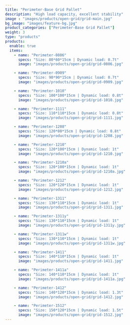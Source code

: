 ```yaml
---
title: "Perimeter-Base Grid Pallet"
description: "High load capacity, excellent stability"
image : "images/products/open-grid/grid-main.jpg"
bg_image: "images/feature-bg.jpg"
product_categories: ["Perimeter-Base Grid Pallet"]
weight: 3
type: "products"
products:
  enable: true
  items:
    - name: "Perimeter-0806"
      specs: "Size: 80*60*15cm | Dynamic load: 0.7t"
      image: "images/products/open-grid/grid-0806.jpg"

    - name: "Perimeter-0909"
      specs: "Size: 90*90*15cm | Dynamic load: 0.7t"
      image: "images/products/open-grid/grid-0909.jpg"

    - name: "Perimeter-1010"
      specs: "Size: 100*100*15cm | Dynamic load: 0.8t"
      image: "images/products/open-grid/grid-1010.jpg"

    - name: "Perimeter-1111"
      specs: "Size: 110*110*15cm | Dynamic load: 0.8t"
      image: "images/products/open-grid/grid-1111.jpg"

    - name: "Perimeter-1208"
      specs: "Size: 120*80*15cm | Dynamic load: 0.8t"
      image: "images/products/open-grid/grid-1208.jpg"

    - name: "Perimeter-1210"
      specs: "Size: 120*100*15cm | Dynamic load: 1t"
      image: "images/products/open-grid/grid-1210.jpg"

    - name: "Perimeter-1210a"
      specs: "Size: 120*100*15cm | Dynamic load: 1t"
      image: "images/products/open-grid/grid-1210a.jpg"

    - name: "Perimeter-1212"
      specs: "Size: 120*120*15cm | Dynamic load: 1t"
      image: "images/products/open-grid/grid-1212.jpg"

    - name: "Perimeter-1311"
      specs: "Size: 130*110*15cm | Dynamic load: 1t"
      image: "images/products/open-grid/grid-1311.jpg"

    - name: "Perimeter-1311y"
      specs: "Size: 130*110*15cm | Dynamic load: 1t"
      image: "images/products/open-grid/grid-1311y.jpg"

    - name: "Perimeter-1311w"
      specs: "Size: 130*110*15cm | Dynamic load: 1t"
      image: "images/products/open-grid/grid-1311w.jpg"

    - name: "Perimeter-1411"
      specs: "Size: 140*110*15cm | Dynamic load: 1t"
      image: "images/products/open-grid/grid-1411.jpg"

    - name: "Perimeter-1411a"
      specs: "Size: 140*110*15cm | Dynamic load: 1t"
      image: "images/products/open-grid/grid-1411a.jpg"

    - name: "Perimeter-1412"
      specs: "Size: 140*120*15cm | Dynamic load: 1.3t"
      image: "images/products/open-grid/grid-1412.jpg"

    - name: "Perimeter-1512"
      specs: "Size: 150*120*15cm | Dynamic load: 1.5t"
      image: "images/products/open-grid/grid-1512.jpg"
---
```


